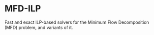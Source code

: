 # MFD-ILP
Fast and exact ILP-based solvers for the Minimum Flow Decomposition (MFD) problem, and variants of it.
